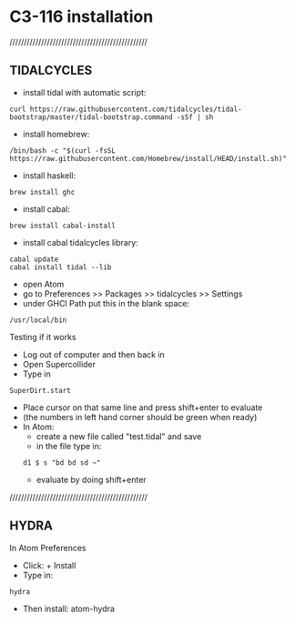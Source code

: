 # C3-116 installation

////////////////////////////////////////////////

## TIDALCYCLES

- install tidal with automatic script:
```
curl https://raw.githubusercontent.com/tidalcycles/tidal-bootstrap/master/tidal-bootstrap.command -sSf | sh
```
- install homebrew:
```
/bin/bash -c "$(curl -fsSL https://raw.githubusercontent.com/Homebrew/install/HEAD/install.sh)"
```
- install haskell:
```
brew install ghc
```
- install cabal:
```
brew install cabal-install
```
- install cabal tidalcycles library:
```
cabal update
cabal install tidal --lib
```
- open Atom
- go to Preferences >> Packages >> tidalcycles >> Settings
- under GHCI Path put this in the blank space:
```
/usr/local/bin
```

Testing if it works

- Log out of computer and then back in
- Open Supercollider
- Type in
```
SuperDirt.start
```
- Place cursor on that same line and press shift+enter to evaluate
- (the numbers in left hand corner should be green when ready)
- In Atom:
  - create a new file called "test.tidal" and save
  - in the file type in:
  ```
  d1 $ s "bd bd sd ~"
  ```
  - evaluate by doing shift+enter

////////////////////////////////////////////////

## HYDRA

In Atom Preferences
- Click: + Install
- Type in:
```
hydra
```
- Then install: atom-hydra
